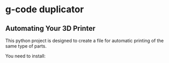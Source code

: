 # g-code duplicator
## Automating Your 3D Printer

This python project is designed to create a file for automatic printing of the same type of parts.

You need to install:

